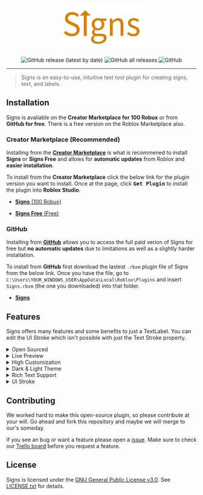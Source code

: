 <div align="center">
    <a href="https://github.com/The-Winner-Games/Signs/releases"><img src="assets/type/SignsText.png" alt="Signs - A Roblox Studio Plugin" height="117"/></a>
</div>

<div>&nbsp;</div>

<div align="center">
    <img alt="GitHub release (latest by date)" src="https://img.shields.io/github/v/release/The-Winner-Games/Signs">
    <img alt="GitHub all releases" src="https://img.shields.io/github/downloads/The-Winner-Games/Signs/total">
    <img alt="GitHub" src="https://img.shields.io/github/license/The-Winner-Games/Signs">
</div>

<hr />

> Signs is an easy-to-use, intuitive text tool plugin for creating signs, text, and labels.

## Installation
Signs is avaliable on the **Creator Marketplace for 100 Robux** or from **GitHub for free**. There is a free version on the Roblox Marketplace also.

### Creator Marketplace (Recommended)
Installing from the [**Creator Marketplace**](https://create.roblox.com/docs/production/publishing/creator-marketplace) is what is recommened to install **Signs** or **Signs Free** and allows for **automatic updates** from Roblox and **easier installation**.

To install from the **Creator Marketplace** click the below link for the plugin version you want to install. Once at the page, click <kbd>**Get Plugin**</kbd> to install the plugin into **Roblox Studio**.

- [**Signs** (100 Robux)](https://create.roblox.com/marketplace/asset/6967799394/)

- [**Signs Free** (Free)](https://create.roblox.com/marketplace/asset/6967799394/)

### GitHub
Installing from [**GitHub**](https://github.com/about) allows you to access the full paid verion of Signs for free but **no automatic updates** due to limitations as well as a slightly harder installation.

To install from **GitHub** first download the lastest `.rbxm` plugin file of Signs from the below link. Once you have the file, go to `C:\Users\YOUR_WINDOWS_USER\AppData\Local\Roblox\Plugins` and insert `Signs.rbxm` (the one you downloaded) into that folder.

- [**Signs**](https://github.com/The-Winner-Games/Signs/releases)

## Features
Signs offers many features and some benefits to just a TextLabel. You can edit the UI Stroke which isn't possible with just the Text Stroke property.

<details><summary>Open Sourced</summary>
<p>
Signs is open source and free. Change and modify the plugin to meet what you want. Maybe look out for some bugs and fix them and we might even add your code into the offical plugin. Know what you run on your computer.
</p>
</details>

<details><summary>Live Preview</summary>
<p>
Edit signs and view changes in a preview that will show exactly how your sign will look. Each and every change you make in the editor is updated to the preview. View signs before they are inserted.
</p>
</details>

<details><summary>High Customization</summary>
<p>
Edit the outline of your text, the background, and even the sign itself. Change the colors of each of these properties along with transparency. Manipulate how light interacts with your sign and if it is always rendered on top.
</p>
</details>

<details><summary>Dark & Light Theme</summary>
<p>
When using Signs the plugin's theme will automatically update to match Roblox Studio's. No restarting Roblox Studio or Signs is needed due to Signs being able to detect and change it's theme when Roblox Studio's theme changes.
</details>

<details><summary>Rich Text Support</summary>
<p>
Rich Text allows you to be able to bold, italicize, underline, change the size, increase stroke, and many more aspects of your text from each and every letter. Use simple markup tags to change any part of your text.
</p>
</details>

<details><summary>UI Stroke</summary>
<p>
Change the stroke of the font in customize in ways which the text stroke property can't. Edit the outline join and thickness as well as normal text stroke properties like color and transparency.

</p>
</details>

## Contributing
We worked hard to make this open-source plugin, so please contribute at your will. Go ahead and fork this repository and maybe we will merge to our's someday.

If you see an bug or want a feature please open a [issue](https://github.com/The-Winner-Games/Signs/issues). Make sure to check our [Trello board](https://trello.com/b/OVQpLwYq/signs-plugin-roadmap) before you request a feature.

## License
Signs is licensed under the [GNU General Public License v3.0](https://www.gnu.org/licenses/). See [LICENSE.txt](LICENSE.txt) for details.
